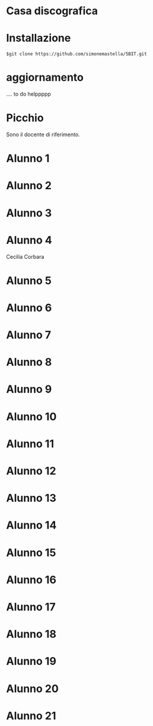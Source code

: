 Casa discografica
=================
# Installazione
```
$git clone https://github.com/simonemastella/5BIT.git
```
# aggiornamento
.... to do helppppp
# Picchio
Sono il docente di riferimento.
# Alunno 1

# Alunno 2

# Alunno 3

# Alunno 4
Cecilia Corbara
# Alunno 5

# Alunno 6

# Alunno 7

# Alunno 8

# Alunno 9

# Alunno 10

# Alunno 11

# Alunno 12

# Alunno 13

# Alunno 14

# Alunno 15

# Alunno 16

# Alunno 17

# Alunno 18

# Alunno 19

# Alunno 20

# Alunno 21


